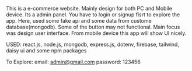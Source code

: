 This is a e-commerce website. Mainly design for both PC and Mobile device. Its a admin panel. You have to login or signup fisrt to explore the app. Here,  used some fake api and some data from custome database(mongodb). Some of the button may not functional. Main focus was design user interface. From mobile device this app will show UI nicely.

USED: react.js, node.js, mongodb, express.js, dotenv, firebase, tailwind, daisy ui and some npm packages

To Explore:
email: admin@gmail.com
password: 123456